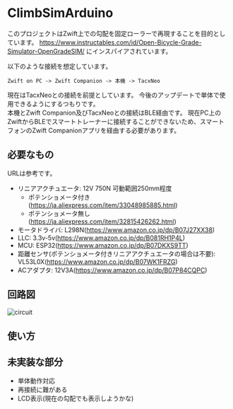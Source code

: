 # ClimbSimArduino
このプロジェクトはZwift上での勾配を固定ローラーで再現することを目的としています。
https://www.instructables.com/id/Open-Bicycle-Grade-Simulator-OpenGradeSIM/
にインスパイアされています。

以下のような接続を想定しています。
```
Zwift on PC -> Zwift Companion -> 本機 -> TacxNeo
```
現在はTacxNeoとの接続を前提としています。
今後のアップデートで単体で使用できるようにするつもりです。  
本機とZwift Companion及びTacxNeoとの接続はBLE経由です。
現在PC上のZwiftからBLEでスマートトレーナーに接続することができないため、スマートフォンのZwift Companionアプリを経由する必要があります。


## 必要なもの
URLは参考です。
* リニアアクチュエータ: 12V 750N 可動範囲250mm程度
  * ポテンショメータ付き(https://ja.aliexpress.com/item/33048985885.html)
  * ポテンショメータ無し(https://ja.aliexpress.com/item/32815426262.html)
* モータドライバ: L298N(https://www.amazon.co.jp/dp/B07J27XX38)
* LLC: 3.3v-5v(https://www.amazon.co.jp/dp/B081RH1P4L)
* MCU: ESP32(https://www.amazon.co.jp/dp/B07DKXS9TT)
* 距離センサ(ポテンショメータ付きリニアアクチュエータの場合は不要): VL53L0X(https://www.amazon.co.jp/dp/B07WK1FRZG)
* ACアダプタ: 12V3A(https://www.amazon.co.jp/dp/B07P84CQPC)

## 回路図
![circuit](https://user-images.githubusercontent.com/6167596/80997248-00e02580-8e7c-11ea-97bc-d1cb8b39366f.png)


## 使い方


## 未実装な部分
* 単体動作対応
* 再接続に難がある
* LCD表示(現在の勾配でも表示しようかな)
